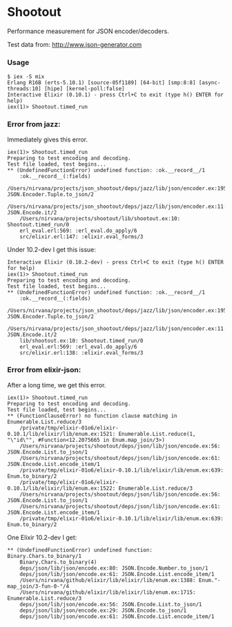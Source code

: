 # Shootout

Performance measurement for JSON encoder/decoders.

Test data from: http://www.json-generator.com

### Usage

	$ iex -S mix
	Erlang R16B (erts-5.10.1) [source-05f1189] [64-bit] [smp:8:8] [async-threads:10] [hipe] [kernel-poll:false]
	Interactive Elixir (0.10.1) - press Ctrl+C to exit (type h() ENTER for help)
	iex(1)> Shootout.timed_run

### Error from jazz:
Immediately gives this error.

	iex(1)> Shootout.timed_run
	Preparing to test encoding and decoding.
	Test file loaded, test begins...
	** (UndefinedFunctionError) undefined function: :ok.__record__/1
	    :ok.__record__(:fields)
	    /Users/nirvana/projects/json_shootout/deps/jazz/lib/json/encoder.ex:195: JSON.Encoder.Tuple.to_json/2
	    /Users/nirvana/projects/json_shootout/deps/jazz/lib/json/encoder.ex:11: JSON.Encode.it/2
	    /Users/nirvana/projects/shootout/lib/shootout.ex:10: Shootout.timed_run/0
	    erl_eval.erl:569: :erl_eval.do_apply/6
	    src/elixir.erl:147: :elixir.eval_forms/3

Under 10.2-dev I get this issue:

	Interactive Elixir (0.10.2-dev) - press Ctrl+C to exit (type h() ENTER for help)
	iex(1)> Shootout.timed_run
	Preparing to test encoding and decoding.
	Test file loaded, test begins...
	** (UndefinedFunctionError) undefined function: :ok.__record__/1
	    :ok.__record__(:fields)
	    /Users/nirvana/projects/json_shootout/deps/jazz/lib/json/encoder.ex:195: JSON.Encoder.Tuple.to_json/2
	    /Users/nirvana/projects/json_shootout/deps/jazz/lib/json/encoder.ex:11: JSON.Encode.it/2
	    lib/shootout.ex:10: Shootout.timed_run/0
	    erl_eval.erl:569: :erl_eval.do_apply/6
	    src/elixir.erl:138: :elixir.eval_forms/3


### Error from elixir-json:
After a long time, we get this error.

	iex(1)> Shootout.timed_run
	Preparing to test encoding and decoding.
	Test file loaded, test begins...
	** (FunctionClauseError) no function clause matching in Enumerable.List.reduce/3
	    /private/tmp/elixir-01o6/elixir-0.10.1/lib/elixir/lib/enum.ex:1521: Enumerable.List.reduce(1, "\"id\"", #Function<12.2075665 in Enum.map_join/3>)
	    /Users/nirvana/projects/shootout/deps/json/lib/json/encode.ex:56: JSON.Encode.List.to_json/1
	    /Users/nirvana/projects/shootout/deps/json/lib/json/encode.ex:61: JSON.Encode.List.encode_item/1
	    /private/tmp/elixir-01o6/elixir-0.10.1/lib/elixir/lib/enum.ex:639: Enum.to_binary/2
	    /private/tmp/elixir-01o6/elixir-0.10.1/lib/elixir/lib/enum.ex:1522: Enumerable.List.reduce/3
	    /Users/nirvana/projects/shootout/deps/json/lib/json/encode.ex:56: JSON.Encode.List.to_json/1
	    /Users/nirvana/projects/shootout/deps/json/lib/json/encode.ex:61: JSON.Encode.List.encode_item/1
	    /private/tmp/elixir-01o6/elixir-0.10.1/lib/elixir/lib/enum.ex:639: Enum.to_binary/2

One Elixir 10.2-dev I get:

	** (UndefinedFunctionError) undefined function: Binary.Chars.to_binary/1
	    Binary.Chars.to_binary(4)
	    deps/json/lib/json/encode.ex:80: JSON.Encode.Number.to_json/1
	    deps/json/lib/json/encode.ex:61: JSON.Encode.List.encode_item/1
	    /Users/nirvana/github/elixir/lib/elixir/lib/enum.ex:1388: Enum."-map_join/3-fun-0-"/4
	    /Users/nirvana/github/elixir/lib/elixir/lib/enum.ex:1715: Enumerable.List.reduce/3
	    deps/json/lib/json/encode.ex:56: JSON.Encode.List.to_json/1
	    deps/json/lib/json/encode.ex:29: JSON.Encode.to_json/1
	    deps/json/lib/json/encode.ex:61: JSON.Encode.List.encode_item/1
